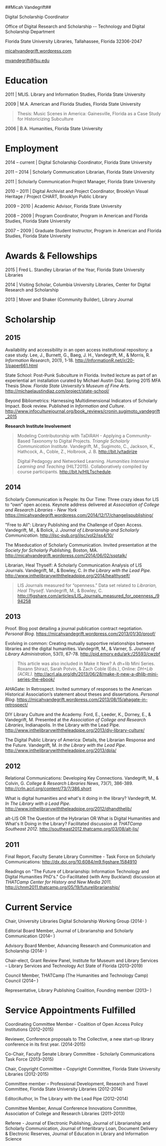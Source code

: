 ##Micah Vandegrift##

Digital Scholarship Coordinator 

Office of Digital Research and Scholarship -- Technology and Digital Scholarship Department

Florida State University Libraries, Tallahassee, Florida 32306-2047

[micahvandegrift.wordpress.com](http://micahvandegrift.wordpress.com/)

mvandegrift@fsu.edu

Education
=========

2011 | MLIS. Library and Information Studies, Florida State University

2009 | M.A. American and Florida Studies, Florida State University

> Thesis: Music Scenes in America: Gainesville, Florida as a Case Study
> for Historicizing Subculture

2006 | B.A. Humanities, Florida State University

Employment
==========

2014 – current | Digital Scholarship Coordinator, Florida State
University

2011 – 2014 | Scholarly Communication Librarian, Florida State
University

2011 | Scholarly Communication Project Manager, Florida State University

2010 – 2011 | Digital Archivist and Project Coordinator, Brooklyn Visual
Heritage / Project CHART, Brooklyn Public Library

2009 – 2010 | Academic Advisor, Florida State University

2008 – 2009 | Program Coordinator, Program in American and Florida
Studies, Florida State University

2007 – 2009 | Graduate Student Instructor, Program in American and
Florida Studies, Florida State University

Awards & Fellowships
====================

2015 | Fred L. Standley Librarian of the Year, Florida State University
Libraries

2014 | Visiting Scholar, Columbia University Libraries, Center for
Digital Research and Scholarship

2013 | Mover and Shaker (Community Builder), Library Journal

Scholarship
===========

2015
----

Availability and accessibility in an open access institutional
repository: a case study. Lee, J., Burnett, G., Baeg, J. H., Vandegrift,
M., & Morris, R. *Information Research*, 20(1), 1-18.
http://InformationR.net/ir/20-1/paper661.html

State School: Post-Punk Subculture in Florida. Invited lecture as part of an experiential art installation curated by Michael Austin Diaz. Spring 2015 MFA Thesis Show. *Florida State University’s Museum of Fine Arts*.
http://michaelaustindiaz.com/project/state-school/

Beyond Bibliometrics: Harnessing Multidimensional Indicators of Scholarly Impact. 
Book review. Published in *Information and Culture*. http://www.infoculturejournal.org/book_reviews/cronin.sugimoto_vandegrift_2015

**Research Institute Involvement**

> Modeling Contributorship with TaDiRAH - Applying a Community-Based
> Taxonomy to Digital Projects. *Triangle Scholarly Communication
> Institute*. Vandegrift, M., Sugimoto, C., Jackson, K., Hathcock, A.,
> Coble, Z., Holbrook, J. B. http://bit.ly/tadirize
>
> Digital Pedagogy and Networked Learning. *Humanities Intensive
> Learning and Teaching* (HILT2015). Collaboratively compiled by course
> participants. http://bit.ly/HILTschedule.

2014
----

Scholarly Communication is People: Its Our Time: Three crazy ideas for
LIS to “own” open access. Keynote address delivered at *Association of
College and Research Libraries - New York*
https://micahvandegrift.wordpress.com/2014/12/17/changelispublishing/

"Free to All": Library Publishing and the Challenge of Open Access.
Vandegrift, M., & Bolick, J. *Journal of Librarianship and Scholarly
Communication.* http://jlsc-pub.org/jlsc/vol2/iss4/10/

The Miseducation of Scholarly Communication. Invited presentation at the
*Society for Scholarly Publishing,* Boston, MA.
http://micahvandegrift.wordpress.com/2014/06/02/ssptalk/

Librarian, Heal Thyself: A Scholarly Communication Analysis of LIS
Journals. Vandegrift, M., & Bowley, C. *In the Library with the Lead
Pipe.* http://www.inthelibrarywiththeleadpipe.org/2014/healthyself/

> LIS Journals measured for “openness.” Data set related to *Librarian, Heal Thyself*. Vandegrift, M., & Bowley, C. http://figshare.com/articles/LIS_Journals_measured_for_openness_/994258

2013
----

Proof. Blog post detailing a journal publication contract negotiation.
*Personal Blog*. https://micahvandegrift.wordpress.com/2013/01/30/proof/

Evolving in common: Creating mutually supportive relationships between
libraries and the digital humanities. Vandegrift, M., & Varner, S.
*Journal of Library Administration*, 53(1), 67-78.
http://pid.emory.edu/ark:/25593/cwzbf

> This article was also included in Make it New? A dh+lib Mini Series.
> Roxann Shirazi, Sarah Potvin, & Zach Coble (Eds.), Online: *DH+Lib
> (ACRL).*
> http://acrl.ala.org/dh/2013/06/28/make-it-new-a-dhlib-mini-series-the-ebook/

AHAGate: In Retrospect. Invited summary of responses to the American
Historical Association’s statement about theses and dissertations.
*Personal Blog*.
https://micahvandegrift.wordpress.com/2013/08/15/ahagate-in-retrospect/

DIY Library Culture and the Academy. Ford, E., Leeder, K., Dorney, E., &
Vandegrift, M. Presented at the *Association of College and Research
Libraries*, Indianapolis. In the Library with the Lead Pipe.
http://www.inthelibrarywiththeleadpipe.org/2013/diy-library-culture/

The Digital Public Library of America: Details, the Librarian Response
and the Future. Vandegrift, M. *In the Library with the Lead Pipe*.
http://www.inthelibrarywiththeleadpipe.org/2013/dpla/

2012
----

Relational Communications: Developing Key Connections. Vandegrift, M., &
Colvin, G. *College & Research Libraries News*, 73(7), 386-389.
http://crln.acrl.org/content/73/7/386.short

What is digital humanities and what's it doing in the library?
Vandegrift, M. *In The Library with a Lead Pipe.*
http://www.inthelibrarywiththeleadpipe.org/2012/dhandthelib/

alt-LIS OR The Question of the Hybrarian OR What is Digital Humanities
and What's It Doing in the Library? Facilitated discussion at *THATCamp
Southeast* *2012*. http://southeast2012.thatcamp.org/03/08/alt-lis/

2011
----

Final Report, Faculty Senate Library Committee - Task Force on Scholarly
Communications: http://dx.doi.org/10.6084/m9.figshare.1584910

Readings on "The Future of Librarianship: Information Technology and
Digital Humanities PhD's." Co-Facilitated (with Amy Buckland) discussion
at *THATCamp Center for History and New Media 2011*.
http://chnm2011.thatcamp.org/05/19/futurelibrarianship/

Current Service
===============

Chair, University Libraries Digital Scholarship Working Group (2014- )

Editorial Board Member, Journal of Librarianship and Scholarly
Communication (2014– )

Advisory Board Member, Advancing Research and Communication and
Scholarship (2014- )

Chair-elect, Grant Review Panel, Institute for Museum and Library
Services – Library Services and Technology Act State of Florida
(2013–2019)

Council Member, THATCamp (The Humanities and Technology Camp) Council
(2014– )

Representative, Library Publishing Coalition, Founding member (2013– )

Service Appointments Fulfilled
==============================

Coordinating Committee Member - Coalition of Open Access Policy
    Institutions (2012–2015)
    
Reviewer, Conference proposals to The Collective, a new start-up library conference in its first year. (2014-2015)

Co-Chair, Faculty Senate Library Committee - Scholarly
    Communications Task Force (2013–2015)

Chair, Copyright Committee – Copyright Committee, Florida State
    University Libraries (2012-2015)

Committee member – Professional Development, Research and Travel
    Committee, Florida State University Libraries (2012-2014)

Editor/Author, In The Library with the Lead Pipe (2012–2014)

Committee Member, Annual Conference Innovations Committee,
    Association of College and Research Libraries (2011–2013)

Referee - Journal of Electronic Publishing, Journal of Librarianship
    and Scholarly Communication, Journal of Interlibrary Loan, Document
    Delivery & Electronic Reserves, Journal of Education in Library and
    Information Science

